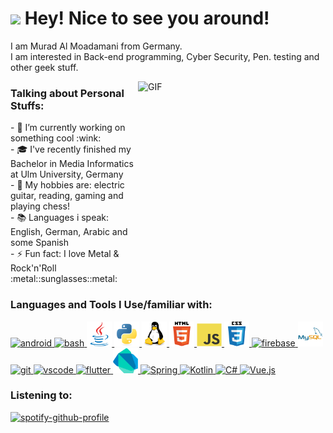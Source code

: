 <h1><img src="https://emojis.slackmojis.com/emojis/images/1531849430/4246/blob-sunglasses.gif?1531849430" width="30"/> Hey! Nice to see you around!</h1>
<p align="left">
   I am Murad Al Moadamani from Germany.</br>I am interested in Back-end programming, Cyber Security, Pen. testing and other geek stuff.
</p>
<img align="right" alt="GIF" height="300px" width="300px" src="https://media1.tenor.com/images/2ade00b5663a3435566b1330b537aea6/tenor.gif" />
<h3>Talking about Personal Stuffs:</h3>
<p align="left">
- 🔭 I’m currently working on something cool :wink:</br>
- 🎓 I've recently finished my Bachelor in Media Informatics at Ulm University, Germany</br>
- 🎲 My hobbies are: electric guitar, reading, gaming and playing chess!</br>
- 📚 Languages i speak: English, German, Arabic and some Spanish</br>
- ⚡ Fun fact: I love Metal & Rock'n'Roll :metal::sunglasses::metal:</br>
</p>
<h3>Languages and Tools I Use/familiar with:</h3>
<p align="left">
  <a href="https://developer.android.com" target="_blank"> <img src="https://raw.githubusercontent.com/gilbarbara/logos/master/logos/android-icon.svg" alt="android" width="40" height="40"/> </a>
  <a href="https://www.gnu.org/software/bash/" target="_blank"> <img src="https://raw.githubusercontent.com/gilbarbara/logos/master/logos/bash-icon.svg" alt="bash" width="40" height="40"/> </a> <a 
  <a href="https://www.java.com" target="_blank"> <img src="https://raw.githubusercontent.com/devicons/devicon/master/icons/java/java-original.svg" alt="java" width="40" height="40"/> </a>
  <a href="https://www.python.org" target="_blank"> <img src="https://raw.githubusercontent.com/devicons/devicon/master/icons/python/python-original.svg" alt="python" width="40" height="40"/> </a>
  <a href="https://www.linux.org/" target="_blank"> <img src="https://raw.githubusercontent.com/devicons/devicon/master/icons/linux/linux-original.svg" alt="linux" width="40" height="40"/> </a>
  <a href="https://www.w3.org/html/" target="_blank"> <img src="https://raw.githubusercontent.com/devicons/devicon/master/icons/html5/html5-original-wordmark.svg" alt="html5" width="40" height="40"/> </a>
  <a href="https://developer.mozilla.org/en-US/docs/Web/JavaScript" target="_blank"> <img src="https://raw.githubusercontent.com/devicons/devicon/master/icons/javascript/javascript-original.svg" alt="javascript" width="40" height="37"/> </a>
  <a href="https://www.w3schools.com/css/" target="_blank"> <img src="https://raw.githubusercontent.com/devicons/devicon/master/icons/css3/css3-original-wordmark.svg" alt="css3" width="40" height="40"/> </a>
  <a href="https://firebase.google.com/" target="_blank"> <img src="https://www.vectorlogo.zone/logos/firebase/firebase-icon.svg" alt="firebase" width="40" height="40"/> </a>
  <a href="https://www.mysql.com/" target="_blank"> <img src="https://raw.githubusercontent.com/devicons/devicon/master/icons/mysql/mysql-original-wordmark.svg" alt="mysql" width="40" height="40"/> </a>
  <a href="https://git-scm.com/" target="_blank"> <img src="https://www.vectorlogo.zone/logos/git-scm/git-scm-icon.svg" alt="git" width="40" height="40"/> </a>
   <a href="https://code.visualstudio.com/" target="_blank"> <img src="https://upload.wikimedia.org/wikipedia/commons/9/9a/Visual_Studio_Code_1.35_icon.svg" alt="vscode" width="40" height="40"/> </a>
   <a href="https://flutter.dev/" target="_blank"> <img src="https://raw.githubusercontent.com/gilbarbara/logos/master/logos/flutter.svg" alt="flutter" width="40" height="40"/> </a>
   <a href="https://dart.dev/" target="_blank"> <img src="https://raw.githubusercontent.com/gilbarbara/logos/master/logos/dart.svg" alt="dart" width="40" height="40"/> </a>
   <a href="https://spring.io/" target="_blank"> <img src="https://spring-petclinic.github.io/images/logo-spring.png" alt="Spring" width="40" height="40"/> </a>
   <a href="https://kotlinlang.org/" target="_blank"> <img src="https://upload.wikimedia.org/wikipedia/commons/thumb/0/06/Kotlin_Icon.svg/2048px-Kotlin_Icon.svg.png" alt="Kotlin" width="40" height="40"/> </a>
   <a href="https://learn.microsoft.com/en-us/dotnet/csharp/" target="_blank"> <img src="https://cdn.worldvectorlogo.com/logos/c--4.svg" alt="C#" width="40" height="40"/> </a>
   <a href="https://vuejs.org/" target="_blank"> <img src="https://upload.wikimedia.org/wikipedia/commons/thumb/9/95/Vue.js_Logo_2.svg/1184px-Vue.js_Logo_2.svg.png" alt="Vue.js" width="40" height="40"/> </a>
   
   
</p>
<h3>Listening to:</h3>


<!--https://spotify-github-profile.vercel.app/api/login--->
[![spotify-github-profile](https://spotify-github-profile.vercel.app/api/view?uid=murad_alm&cover_image=true&theme=novatorem)](https://spotify-github-profile.vercel.app/api/view?uid=murad_alm&redirect=true)
